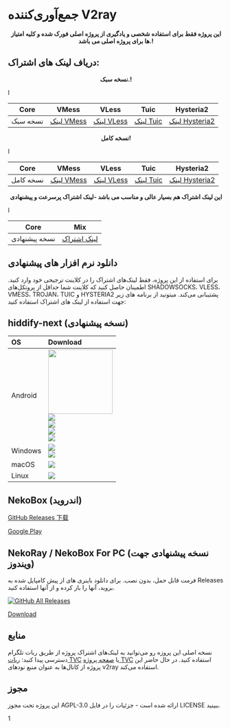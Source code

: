 # جمع‌آوری‌کننده V2ray



<p align="center">
  <b>این پروژه فقط برای استفاده شخصی و یادگیری از پروژه اصلی فورک شده و کلیه امتیاز ها برای پروژه اصلی می باشد.!</b>
</p>

## دریاف لینک های اشتراک:




<p align="center">
<p align="center">
  <b>نسخه سبک.!</b>
</p>
ا

| Core | VMess | VLess | Tuic | Hysteria2 |
| --- | --- | --- | --- | --- |
| نسخه سبک | [لینک VMess](https://raw.githubusercontent.com/mostafa5804/mosi/main/lite/subscriptions/xray/normal/vmess) | [لینک VLess](https://raw.githubusercontent.com/mostafa5804/mosi/main/lite/subscriptions/xray/normal/vless) | [لینک Tuic](https://raw.githubusercontent.com/mostafa5804/mosi/main/lite/subscriptions/xray/normal/tuic) | [لینک Hysteria2](https://raw.githubusercontent.com/mostafa5804/mosi/main/lite/subscriptions/xray/normal/hy2) |



<p align="center">
  <b>نسخه کامل!</b>
</p>
ا

| Core | VMess | VLess | Tuic | Hysteria2 |
| --- | --- | --- | --- | --- |
| نسخه کامل | [لینک VMess](https://raw.githubusercontent.com/mostafa5804/mosi/main/subscriptions/xray/normal/vmess) | [لینک VLess](https://raw.githubusercontent.com/mostafa5804/mosi/subscriptions/xray/normal/vless) |  [لینک Tuic](https://raw.githubusercontent.com/mostafa5804/mosi/main/subscriptions/xray/normal/tuic) | [لینک Hysteria2](https://raw.githubusercontent.com/mostafa5804/mosi/main/subscriptions/xray/normal/hy2) |



<p align="center">
  <b>این لینک اشتراک هم بسیار عالی و مناسب می باشد -لینک اشتراک پرسرعت و پیشنهادی</b>
</p>
ا

| Core | Mix| 
| --- | --- | 
| نسخه پیشنهادی| [لینک اشتراک](https://api.yebekhe.link/shervin/) | 


</p>

## دانلود نرم افزار های پیشنهادی
برای استفاده از این پروژه، فقط لینک‌های اشتراک را در کلاینت ترجیحی خود وارد کنید. اطمینان حاصل کنید که کلاینت شما حداقل از پروتکل‌های SHADOWSOCKS، VLESS، VMESS، TROJAN، TUIC و HYSTERIA2 پشتیبانی می‌کند.
میتونید از برنامه های زیر جهت استفاده از لینک های اشتراک استفاده کنید:


## hiddify-next (نسخه پیشنهادی)
<table>
    <thead align=left>
        <tr>
            <th>OS</th>
            <th>Download</th>
        </tr>
    </thead>
    <tbody align=left>
        <tr>
        <td>Android</td><td>
            <a href="https://play.google.com/store/apps/details?id=app.hiddify.com"><img width=150px src="https://github.com/hiddify/hiddify-next/blob/main/docs/google-play-badge.png"></a><br>
            <a href="https://github.com/hiddify/hiddify-next/releases/latest/download/hiddify-android-universal.apk"><img src="https://img.shields.io/badge/APK-Universal-044d29.svg?logo=github"></a><br>
            <a href="https://github.com/hiddify/hiddify-next/releases/latest/download/hiddify-android-arm64.apk"><img src="https://img.shields.io/badge/APK-ARMv8-168039.svg?logo=github"></a><br>
            <a href="https://github.com/hiddify/hiddify-next/releases/latest/download/hiddify-android-arm7.apk"><img src="https://img.shields.io/badge/APK-ARMv7-45bf55.svg?logo=github"></a><br>
            <a href="https://github.com/hiddify/hiddify-next/releases/latest/download/hiddify-android-x86_64.apk"><img src="https://img.shields.io/badge/APK-x64-96ed89.svg?logo=github"></a>
        </td>
        </tr>
        <tr>
            <td>Windows</td>
            <td><a href="https://github.com/hiddify/hiddify-next/releases/latest/download/hiddify-windows-x64-setup.zip"><img src="https://img.shields.io/badge/Setup-x64-0078d7.svg?logo=github"></a><br>
            <a href="https://github.com/hiddify/hiddify-next/releases/latest/download/hiddify-windows-x64-portable.zip"><img src="https://img.shields.io/badge/Portable-x64-2d7d9a.svg?logo=github"></a>
        </td>
        </tr>
        <tr>
            <td>macOS</td>
            <td><a href="https://github.com/hiddify/hiddify-next/releases/latest/download/hiddify-macos-universal.zip"><img src="https://img.shields.io/badge/DMG-Universal-ea005e.svg?logo=github"></a></td>
        </tr>
        <tr>
            <td>Linux</td>
            <td><a href="https://github.com/hiddify/hiddify-next/releases/latest/download/hiddify-linux-x64.zip"><img src="https://img.shields.io/badge/AppImage-x64-f84e29.svg?logo=github"> </a></td>
        </tr>
    </tbody>
</table>


</div>


## NekoBox (اندروید)


[GitHub Releases 下载](https://github.com/Matsuridayo/NekoBoxForAndroid/releases)

[Google Play](https://play.google.com/store/apps/details?id=moe.nb4a)


## NekoRay / NekoBox For PC (نسخه پیشنهادی جهت ویندوز)

فرمت قابل حمل، بدون نصب. برای دانلود باینری های از پیش کامپایل شده به Releases بروید، آنها را باز کرده و از آنها استفاده کنید.

[![GitHub All Releases](https://img.shields.io/github/downloads/Matsuridayo/nekoray/total?label=downloads-total&logo=github&style=flat-square)](https://github.com/Matsuridayo/nekoray/releases)

[Download](https://github.com/Matsuridayo/nekoray/releases)

## منابع

نسخه اصلی این پروزه رو می‌توانید به لینک‌های اشتراک پروژه از طریق ربات تلگرام  دسترسی پیدا کنید: [ربات TVC](https://t.me/V2rayCollectorBot) یا  [صفحه پروژه TVC](https://github.com/yebekhe/TVC)  استفاده کنید.
در حال حاضر این پروژه از کانال‌ها به عنوان منبع نودهای v2ray استفاده می‌کند.


##
## مجوز

این پروژه تحت مجوز AGPL-3.0 ارائه شده است - جزئیات را در فایل LICENSE ببینید.



1
